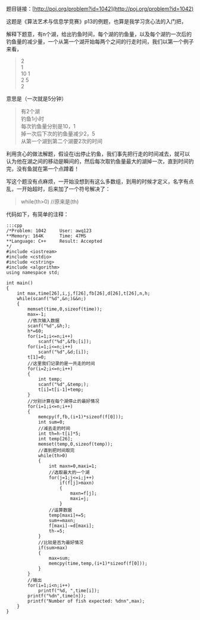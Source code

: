 <!--
.. title: POJ 1042 Gone Fishing C++版
.. slug: poj-1042
.. date: 2013-04-07T08:58:21+08:00
.. tags:
.. link:
.. description:
.. type: text
-->

题目链接：[http://poj.org/problem?id=1042](http://poj.org/problem?id=1042)


这题是《算法艺术与信息学竞赛》p13的例题，也算是我学习贪心法的入门把，

解释下题意，有n个湖，给出钓鱼时间，每个湖的钓鱼量，以及每个湖钓一次后的钓鱼量的减少量，一个从第一个湖开始每两个之间的行走时间，我们以第一个例子来看，

>2   
>1   
>10 1   
>2 5   
>2  
 
意思是（一次就是5分钟）

>有2个湖  
>钓鱼1小时  
>每次钓鱼量分别是10，1  
>掉一次后下次的钓鱼量减少2，5  
>从第一个湖到第二个湖要2次的时间  


利用贪心的做法解题，假设在i出停止钓鱼，我们事先把行走的时间减去，就可以认为他在湖之间的移动是瞬间的，然后每次取钓鱼量最大的湖掉一次，直到时间钓完，没有鱼就在第一个点蹲着！

写这个题没有点麻烦，一开始没想到有这么多数组，到用的时候才定义，名字有点乱，一开始超时，后来加了一个符号解决了：


>while(th>0)   //原来是(th)


代码如下，有简单的注释：

	:::cpp
	/*Problem: 1042		User: awq123
	**Memory: 164K		Time: 47MS
	**Language: C++		Result: Accepted
	*/
	#include <iostream>
	#include <cstdio>
	#include <cstring>
	#include <algorithm>
	using namespace std;

	int main()
	{
		int max,time[26],i,j,f[26],fb[26],d[26],t[26],n,h;
		while(scanf("%d",&n;)&&n;)
		{
			memset(time,0,sizeof(time));
			max=-1;
			//依次输入数据
			scanf("%d",&h;);
			h*=60;
			for(i=1;i<=n;i++)
				scanf("%d",&fb;[i]);
			for(i=1;i<=n;i++)
				scanf("%d",&d;[i]);
			t[1]=0;
			//这里我们记录的是一共走的时间
			for(i=2;i<=n;i++)
			{
				int temp;
				scanf("%d",&temp;);
				t[i]=t[i-1]+temp;
			}
			//分别计算在每个湖停止的最好情况
			for(i=1;i<=n;i++)
			{
				memcpy(f,fb,(i+1)*sizeof(f[0]));
				int sum=0;
				//减去走的时间
				int th=h-t[i]*5;
				int temp[26];
				memset(temp,0,sizeof(temp));
				//直到把时间取完
				while(th>0)
				{
					int maxn=0,maxi=1;
					//选取最大的一个湖
					for(j=1;j<=i;j++)
						if(f[j]>maxn)
						{
							maxn=f[j];
							maxi=j;
						}
					//运算数据
					temp[maxi]+=5;
					sum+=maxn;
					f[maxi]-=d[maxi];
					th-=5;
				}
				//比较是否为最好情况
				if(sum>max)
				{
					max=sum;
					memcpy(time,temp,(i+1)*sizeof(f[0]));
				}
			}
			//输出
			for(i=1;i<n;i++)
				printf("%d, ",time[i]);
			printf("%dn",time[n]);
			printf("Number of fish expected: %dnn",max);
		}
	}